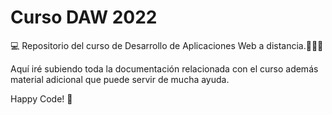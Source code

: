 # Curso DAW 2022

💻 Repositorio del curso de Desarrollo de Aplicaciones Web a distancia.👨🏻‍🎓

Aquí iré subiendo toda la documentación relacionada con el curso además material adicional que puede servir de mucha ayuda.

Happy Code! 🚀
